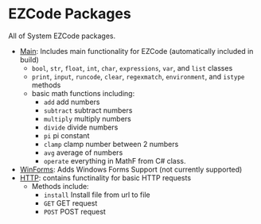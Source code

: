 # EZCode Packages

All of System EZCode packages. 
- [Main](Main/package.json): Includes main functionality for EZCode (automatically included in build)
   - `bool`, `str`, `float`, `int`, `char`, `expressions`, `var`, and `list` classes
   - `print`, `input`, `runcode`, `clear`, `regexmatch`, `environment`, and `istype` methods
   - basic math functions including:
     - `add` add numbers
     - `subtract` subtract numbers
     - `multiply` multiply numbers
     - `divide` divide numbers
     - `pi` pi constant
     - `clamp` clamp number between 2 numbers 
     - `avg` average of numbers
     - `operate` everything in MathF from C# class.
- [WinForms](WinForms/package.json): Adds Windows Forms Support (not currently supported)
- [HTTP](HTTP/package.json): contains functinality for basic HTTP requests
  - Methods include:
    - `install` Install file from url to file
    - `GET` GET request
    - `POST` POST request

